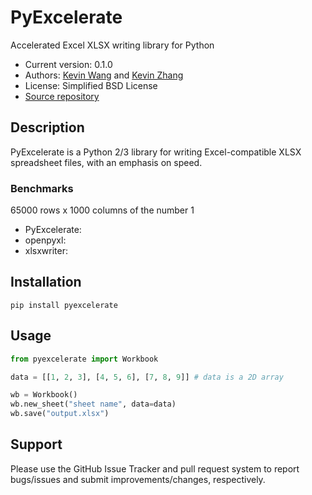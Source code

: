 # PyExcelerate

Accelerated Excel XLSX writing library for Python

* Current version: 0.1.0
* Authors: [Kevin Wang](https://github.com/kevmo314) and [Kevin Zhang](https://github.com/whitehat2k9)
* License: Simplified BSD License
* [Source repository](https://github.com/whitehat2k9/PyExcelerate)

## Description
PyExcelerate is a Python 2/3 library for writing Excel-compatible XLSX spreadsheet files, with an emphasis
on speed.

### Benchmarks
65000 rows x 1000 columns of the number 1

* PyExcelerate:
* openpyxl:
* xlsxwriter: 

## Installation

    pip install pyexcelerate

## Usage

```python
from pyexcelerate import Workbook

data = [[1, 2, 3], [4, 5, 6], [7, 8, 9]] # data is a 2D array

wb = Workbook()
wb.new_sheet("sheet name", data=data)
wb.save("output.xlsx")


```

## Support
Please use the GitHub Issue Tracker and pull request system to report bugs/issues and submit improvements/changes, respectively.
